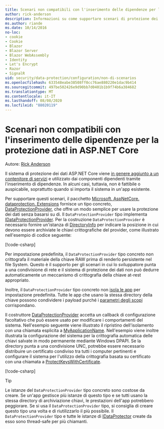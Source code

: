 ```yaml
---
title: Scenari non compatibili con l'inserimento delle dipendenze per la protezione dati in ASP.NET Core
author: rick-anderson
description: Informazioni su come supportare scenari di protezione dei dati in cui non è possibile o non si vuole usare un servizio fornito dall'inserimento delle dipendenze.
ms.author: riande
ms.date: 10/14/2016
no-loc:
- cookie
- Cookie
- Blazor
- Blazor Server
- Blazor WebAssembly
- Identity
- Let's Encrypt
- Razor
- SignalR
uid: security/data-protection/configuration/non-di-scenarios
ms.openlocfilehash: 633548eabe38508ff0cc76ae880220e1dac9b414
ms.sourcegitcommit: 497be502426e9d90bb7d0401b1b9f74b6a384682
ms.translationtype: MT
ms.contentlocale: it-IT
ms.lasthandoff: 08/08/2020
ms.locfileid: "88020119"
---
```

# <a name="non-di-aware-scenarios-for-data-protection-in-aspnet-core"></a>Scenari non compatibili con l'inserimento delle dipendenze per la protezione dati in ASP.NET Core

Autore: [Rick Anderson](https://twitter.com/RickAndMSFT)

Il sistema di protezione dei dati ASP.NET Core viene [in genere aggiunto a un contenitore di servizi](xref:security/data-protection/consumer-apis/overview) e utilizzato dai componenti dipendenti tramite l'inserimento di dipendenze. In alcuni casi, tuttavia, non è fattibile o auspicabile, soprattutto quando si importa il sistema in un'app esistente.

Per supportare questi scenari, il pacchetto [Microsoft. AspNetCore. dataprotection. Extensions](https://www.nuget.org/packages/Microsoft.AspNetCore.DataProtection.Extensions/) fornisce un tipo concreto, [DataProtectionProvider](/dotnet/api/Microsoft.AspNetCore.DataProtection.DataProtectionProvider), che offre un modo semplice per usare la protezione dei dati senza basarsi su di. Il `DataProtectionProvider` tipo implementa [IDataProtectionProvider](/dotnet/api/microsoft.aspnetcore.dataprotection.idataprotectionprovider). Per la costruzione `DataProtectionProvider` è necessario fornire un'istanza di [DirectoryInfo](/dotnet/api/system.io.directoryinfo) per indicare la posizione in cui devono essere archiviate le chiavi crittografiche del provider, come illustrato nell'esempio di codice seguente:

[!code-csharp[](non-di-scenarios/_static/nodisample1.cs)]

Per impostazione predefinita, il `DataProtectionProvider` tipo concreto non crittografa il materiale della chiave RAW prima di renderlo persistente nel file System. Questo è il supporto per gli scenari in cui lo sviluppatore punta a una condivisione di rete e il sistema di protezione dei dati non può dedurre automaticamente un meccanismo di crittografia della chiave at-rest appropriato.

Inoltre, il `DataProtectionProvider` tipo concreto non [isola le app](xref:security/data-protection/configuration/overview#per-application-isolation) per impostazione predefinita. Tutte le app che usano la stessa directory della chiave possono condividere i payload purché i [parametri degli scopi](xref:security/data-protection/consumer-apis/purpose-strings) corrispondano.

Il costruttore [DataProtectionProvider](/dotnet/api/microsoft.aspnetcore.dataprotection.dataprotectionprovider) accetta un callback di configurazione facoltativo che può essere usato per modificare i comportamenti del sistema. Nell'esempio seguente viene illustrato il ripristino dell'isolamento con una chiamata esplicita a [MyApplicationName](/dotnet/api/microsoft.aspnetcore.dataprotection.dataprotectionbuilderextensions.setapplicationname). Nell'esempio viene inoltre illustrata la configurazione del sistema per la crittografia automatica delle chiavi salvate in modo permanente mediante Windows DPAPI. Se la directory punta a una condivisione UNC, potrebbe essere necessario distribuire un certificato condiviso tra tutti i computer pertinenti e configurare il sistema per l'utilizzo della crittografia basata su certificato con una chiamata a [ProtectKeysWithCertificate](/dotnet/api/microsoft.aspnetcore.dataprotection.dataprotectionbuilderextensions.protectkeyswithcertificate).

[!code-csharp[](non-di-scenarios/_static/nodisample2.cs)]

> [!TIP]
> Le istanze del `DataProtectionProvider` tipo concreto sono costose da creare. Se un'app gestisce più istanze di questo tipo e se tutti usano la stessa directory di archiviazione chiavi, le prestazioni dell'app potrebbero peggiorare. Se si usa il `DataProtectionProvider` tipo, si consiglia di creare questo tipo una volta e di riutilizzarlo il più possibile. Il `DataProtectionProvider` tipo e tutte le istanze di [IDataProtector](/dotnet/api/microsoft.aspnetcore.dataprotection.idataprotector) create da esso sono thread-safe per più chiamanti.
